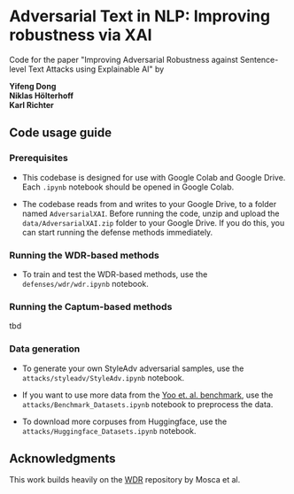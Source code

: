 # Adversarial Text in NLP: Improving robustness via XAI

Code for the paper "Improving Adversarial Robustness against Sentence-level Text Attacks using Explainable AI" by

**Yifeng Dong \
Niklas Hölterhoff \
Karl Richter**

## Code usage guide

### Prerequisites

- This codebase is designed for use with Google Colab and Google Drive. Each `.ipynb` notebook should be opened in Google Colab.

- The codebase reads from and writes to your Google Drive, to a folder named `AdversarialXAI`. Before running the code, unzip and upload the `data/AdversarialXAI.zip` folder to your Google Drive. If you do this, you can start running the defense methods immediately.

### Running the WDR-based methods

- To train and test the WDR-based methods, use the `defenses/wdr/wdr.ipynb` notebook.

### Running the Captum-based methods

tbd

### Data generation

- To generate your own StyleAdv adversarial samples, use the `attacks/styleadv/StyleAdv.ipynb` notebook.

- If you want to use more data from the [Yoo et. al. benchmark](), use the `attacks/Benchmark_Datasets.ipynb` notebook to preprocess the data.

- To download more corpuses from Huggingface, use the `attacks/Huggingface_Datasets.ipynb` notebook.

## Acknowledgments

This work builds heavily on the [WDR](https://github.com/javirandor/wdr) repository by Mosca et al.

